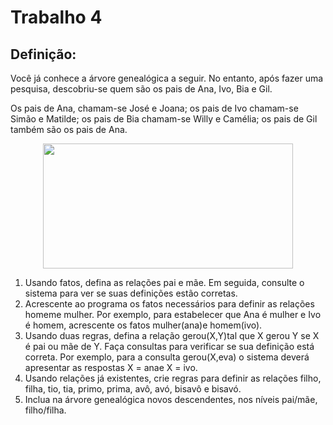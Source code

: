 # Trabalho 4

## Definição:
Você já conhece a árvore genealógica a seguir. No entanto, após fazer uma pesquisa,
descobriu-se quem são os pais de Ana, Ivo, Bia e Gil.

Os pais de Ana, chamam-se José e Joana; os pais de Ivo chamam-se Simão e Matilde; os pais
de Bia chamam-se Willy e Camélia; os pais de Gil também são os pais de Ana. 

<div align="center">
<img height=200 width=400 src="https://github.com/DudaWendelMaia/Linguagens-da-Programacao/assets/113213701/acac9462-3265-4636-911b-e7da2893e1c5">
</div>

1. Usando fatos, defina as relações pai e mãe. Em seguida, consulte o
sistema para ver se suas definições estão corretas.
2. Acrescente ao programa os fatos necessários para definir as relações
homeme mulher. Por exemplo, para estabelecer que Ana é mulher e
Ivo é homem, acrescente os fatos mulher(ana)e homem(ivo).
3. Usando duas regras, defina a relação gerou(X,Y)tal que X gerou Y se X
é pai ou mãe de Y. Faça consultas para verificar se sua definição está
correta. Por exemplo, para a consulta gerou(X,eva) o sistema deverá
apresentar as respostas X = anae X = ivo.
4. Usando relações já existentes, crie regras para definir as relações filho,
filha, tio, tia, primo, prima, avô, avó, bisavô e bisavó. 
5. Inclua na árvore genealógica novos descendentes, nos níveis pai/mãe,
filho/filha. 
